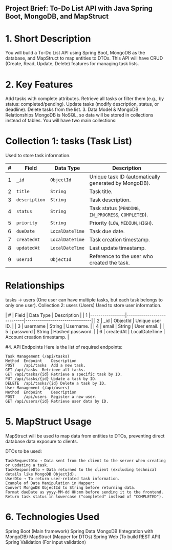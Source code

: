 ## Project Brief: To-Do List API with Java Spring Boot, MongoDB, and MapStruct

# 1. Short Description
You will build a To-Do List API using Spring Boot, MongoDB as the database, and MapStruct to map entities to DTOs. This API will have CRUD (Create, Read, Update, Delete) features for managing task lists.

# 2. Key Features
Add tasks with complete attributes.
Retrieve all tasks or filter them (e.g., by status: completed/pending).
Update tasks (modify description, status, or deadline).
Delete tasks from the list.
3. Data Model & MongoDB Relationships
MongoDB is NoSQL, so data will be stored in collections instead of tables. You will have two main collections:

# Collection 1: tasks (Task List)
Used to store task information.

| #  | Field       | Data Type     | Description                                         |
|----|------------|--------------|-----------------------------------------------------|
| 1  | `_id`      | `ObjectId`    | Unique task ID (automatically generated by MongoDB). |
| 2  | `title`    | `String`      | Task title.                                        |
| 3  | `description` | `String`  | Task description.                                  |
| 4  | `status`   | `String`      | Task status (`PENDING`, `IN_PROGRESS`, `COMPLETED`). |
| 5  | `priority` | `String`      | Priority (`LOW`, `MEDIUM`, `HIGH`).                |
| 6  | `dueDate`  | `LocalDateTime` | Task due date.                                  |
| 7  | `createdAt` | `LocalDateTime` | Task creation timestamp.                       |
| 8  | `updatedAt` | `LocalDateTime` | Last update timestamp.                         |
| 9  | `userId`   | `ObjectId`    | Reference to the user who created the task.       |


# Relationships
tasks → users (One user can have multiple tasks, but each task belongs to only one user).
Collection 2: users (Users)
Used to store user information.

| # | Field	            | Data Type	                 | Description                  |
| 1 |-----------------|----------------------------|--------------------------------|
| 2 | _id	              | ObjectId	                   | Unique user ID.                | 
| 3 | username	        | String	                     | Username.                      | 
| 4 | email	            | String	                     | User email.                    | 
| 5 | password	        | String	                     | Hashed password.               | 
| 6 | createdAt	        | LocalDateTime	               | Account creation timestamp.    | 

#4. API Endpoints
Here is the list of required endpoints:

```
Task Management (/api/tasks)
Method	Endpoint	Description
POST	/api/tasks	Add a new task.
GET	/api/tasks	Retrieve all tasks.
GET	/api/tasks/{id}	Retrieve a specific task by ID.
PUT	/api/tasks/{id}	Update a task by ID.
DELETE	/api/tasks/{id}	Delete a task by ID.
User Management (/api/users)
Method	Endpoint	Description
POST	/api/users	Register a new user.
GET	/api/users/{id}	Retrieve user data by ID.
```


# 5. MapStruct Usage
MapStruct will be used to map data from entities to DTOs, preventing direct database data exposure to clients.

DTOs to be used:
```
TaskRequestDto → Data sent from the client to the server when creating or updating a task.
TaskResponseDto → Data returned to the client (excluding technical details like MongoDB ObjectId).
UserDto → To return user-related task information.
Example of Data Manipulation in Mapper:
Convert MongoDB ObjectId to String before returning data.
Format dueDate as yyyy-MM-dd HH:mm before sending it to the frontend.
Return task status in lowercase ("completed" instead of "COMPLETED").
```

# 6. Technologies Used
Spring Boot (Main framework)
Spring Data MongoDB (Integration with MongoDB)
MapStruct (Mapper for DTOs)
Spring Web (To build REST API)
Spring Validation (For input validation)
